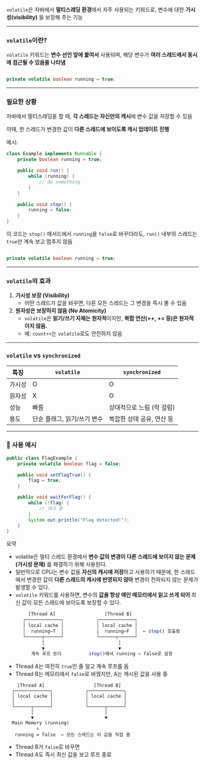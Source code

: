 `volatile`은 자바에서 **멀티스레딩 환경**에서 자주 사용되는 키워드로, 변수에 대한 **가시성(visibility)** 을 보장해 주는 기능

---

### `volatile`이란?

`volatile` 키워드는 **변수 선언 앞에 붙여서** 사용되며, 해당 변수가 **여러 스레드에서 동시에 접근될 수 있음을 나타냄**

```java

private volatile boolean running = true;
```

---

### 필요한 상황

자바에서 멀티스레딩을 할 때, **각 스레드는 자신만의 캐시**에 변수 값을 저장할 수 있음

이때, 한 스레드가 변경한 값이 **다른 스레드에 보이도록 캐시 업데이트 진행**

예시:

```java
class Example implements Runnable {
    private boolean running = true;

    public void run() {
        while (running) {
            // do something
        }
    }

    public void stop() {
        running = false;
    }
}

```

이 코드는 `stop()` 메서드에서 `running`을 `false`로 바꾸더라도, `run()` 내부의 스레드는 `true`만 계속 보고 멈추지 않음

```java

private volatile boolean running = true;
```

---

### `volatile`의 효과

1. **가시성 보장 (Visibility)**
    - 어떤 스레드가 값을 바꾸면, 다른 모든 스레드는 그 변경을 즉시 볼 수 있음
2. **원자성은 보장하지 않음 (No Atomicity)**
    - `volatile`은 **읽기/쓰기 자체는 원자적**이지만, **복합 연산(++, += 등)은 원자적이지 않음.**
    - 예: `count++`는 `volatile`로도 안전하지 않음

---

### `volatile` vs `synchronized`

| 특징 | `volatile` | `synchronized` |
| --- | --- | --- |
| 가시성 | O | O |
| 원자성 | X | O |
| 성능 | 빠름 | 상대적으로 느림 (락 걸림) |
| 용도 | 단순 플래그, 읽기/쓰기 변수 | 복잡한 상태 공유, 연산 등 |

---

### 🔸 사용 예시

```java
public class FlagExample {
    private volatile boolean flag = false;

    public void setFlagTrue() {
        flag = true;
    }

    public void waitForFlag() {
        while (!flag) {
            // 대기 중
        }
        System.out.println("Flag detected!");
    }
}

```

요약

- volatile은 멀티 스레드 환경에서 **변수 값의 변경이 다른 스레드에 보이지 않는 문제(가시성 문제)** 를 해결하기 위해 사용된다.
- 일반적으로 CPU는 변수 값을 **자신의 캐시에 저장**하고 사용하기 때문에, 한 스레드에서 변경한 값이 **다른 스레드의 캐시에 반영되지 않아** 변경이 전파되지 않는 문제가 발생할 수 있다.
- `volatile` 키워드를 사용하면, 변수의 **값을 항상 메인 메모리에서 읽고 쓰게 되어** 최신 값이 모든 스레드에 보이도록 보장할 수 있다.

```jsx
        [Thread A]                  [Thread B]
      ┌─────────────┐            ┌─────────────┐
      │ local cache │            │ local cache │
      │  running=T  │            │  running=F  │  ← stop() 호출됨
      └──────┬──────┘            └──────┬──────┘
             │                           │
             ▼                           ▼
         계속 루프 돈다          stop()에서 running = false로 설정

```

- Thread A는 여전히 `true`인 줄 알고 계속 루프를 돔
- Thread B는 메모리에서 `false`로 바꿨지만, A는 캐시된 값을 사용 중

```
    [Thread A]                  [Thread B]
  ┌─────────────┐            ┌─────────────┐
  │ local cache │            │ local cache │
  │             │            │             │
  └──────┬──────┘            └──────┬──────┘
         │                          │
         ▼                          ▼
  Main Memory (running)
           ↓
   running = false  ← 모든 스레드는 이 값을 직접 봄

```

- Thread B가 `false`로 바꾸면
- Thread A도 즉시 최신 값을 보고 루프 종료
